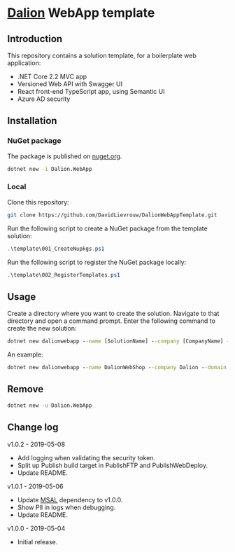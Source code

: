 # [Dalion](https://www.dalion.eu) WebApp template

## Introduction
This repository contains a solution template, for a boilerplate web application:
- .NET Core 2.2 MVC app
- Versioned Web API with Swagger UI
- React front-end TypeScript app, using Semantic UI
- Azure AD security

## Installation

### NuGet package

The package is published on [nuget.org](https://www.nuget.org/packages/Dalion.WebApp/).

```cmd
dotnet new -i Dalion.WebApp
```

### Local

Clone this repository:
```bash
git clone https://github.com/DavidLievrouw/DalionWebAppTemplate.git
```

Run the following script to create a NuGet package from the template solution:
```powershell
.\template\001_CreateNupkgs.ps1
```

Run the following script to register the NuGet package locally:
```powershell
.\template\002_RegisterTemplates.ps1
```

## Usage

Create a directory where you want to create the solution. Navigate to that directory and open a command prompt.
Enter the following command to create the new solution:
```cmd
dotnet new dalionwebapp --name [SolutionName] --company [CompanyName] --domain [Domain]
```

An example:
```cmd
dotnet new dalionwebapp --name DalionWebShop --company Dalion --domain dalion.eu
```

## Remove

```cmd
dotnet new -u Dalion.WebApp
```

## Change log

v1.0.2 - 2019-05-08
- Add logging when validating the security token.
- Split up Publish build target in PublishFTP and PublishWebDeploy.
- Update README.

v1.0.1 - 2019-05-06
- Update [MSAL](https://www.npmjs.com/package/msal) dependency to v1.0.0.
- Show PII in logs when debugging.
- Update README.

v1.0.0 - 2019-05-04
- Initial release.